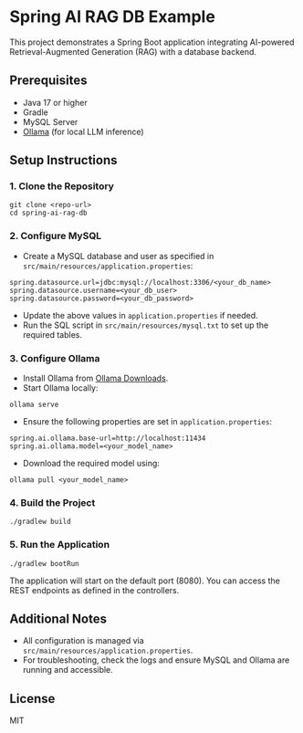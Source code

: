 # Spring AI RAG DB Example

This project demonstrates a Spring Boot application integrating AI-powered Retrieval-Augmented Generation (RAG) with a database backend.

## Prerequisites
- Java 17 or higher
- Gradle
- MySQL Server
- [Ollama](https://ollama.com/) (for local LLM inference)

## Setup Instructions

### 1. Clone the Repository
```
git clone <repo-url>
cd spring-ai-rag-db
```

### 2. Configure MySQL
- Create a MySQL database and user as specified in `src/main/resources/application.properties`:

```
spring.datasource.url=jdbc:mysql://localhost:3306/<your_db_name>
spring.datasource.username=<your_db_user>
spring.datasource.password=<your_db_password>
```
- Update the above values in `application.properties` if needed.
- Run the SQL script in `src/main/resources/mysql.txt` to set up the required tables.

### 3. Configure Ollama
- Install Ollama from [Ollama Downloads](https://ollama.com/download).
- Start Ollama locally:
```
ollama serve
```
- Ensure the following properties are set in `application.properties`:
```
spring.ai.ollama.base-url=http://localhost:11434
spring.ai.ollama.model=<your_model_name>
```
- Download the required model using:
```
ollama pull <your_model_name>
```

### 4. Build the Project
```
./gradlew build
```

### 5. Run the Application
```
./gradlew bootRun
```

The application will start on the default port (8080). You can access the REST endpoints as defined in the controllers.

## Additional Notes
- All configuration is managed via `src/main/resources/application.properties`.
- For troubleshooting, check the logs and ensure MySQL and Ollama are running and accessible.

## License
MIT

